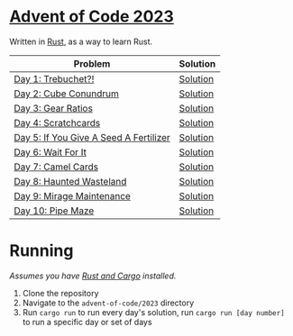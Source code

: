 # [Advent of Code 2023][aoc]

Written in [Rust][rust], as a way to learn Rust.

| Problem | Solution |
|---------|----------|
| [Day 1: Trebuchet?!](https://adventofcode.com/2023/day/1) | [Solution](./src/day1/mod.rs) |
| [Day 2: Cube Conundrum](https://adventofcode.com/2023/day/2) | [Solution](./src/day2/mod.rs) |
| [Day 3: Gear Ratios](https://adventofcode.com/2023/day/3) | [Solution](./src/day3/mod.rs) |
| [Day 4: Scratchcards](https://adventofcode.com/2023/day/4) | [Solution](./src/day4/mod.rs) |
| [Day 5: If You Give A Seed A Fertilizer](https://adventofcode.com/2023/day/5) | [Solution](./src/day5/mod.rs) |
| [Day 6: Wait For It](https://adventofcode.com/2023/day/6) | [Solution](./src/day6/mod.rs) |
| [Day 7: Camel Cards](https://adventofcode.com/2023/day/7) | [Solution](./src/day7/mod.rs) |
| [Day 8: Haunted Wasteland](https://adventofcode.com/2023/day/8) | [Solution](./src/day8/mod.rs) |
| [Day 9: Mirage Maintenance](https://adventofcode.com/2023/day/9) | [Solution](./src/day9/mod.rs) |
| [Day 10: Pipe Maze](https://adventofcode.com/2023/day/10) | [Solution](./src/day10/mod.rs) |

# Running

*Assumes you have [Rust and Cargo][rust] installed.*

1. Clone the repository
2. Navigate to the `advent-of-code/2023` directory
3. Run `cargo run` to run every day's solution, run `cargo run [day number]` to run a specific day or set of days



[aoc]: https://adventofcode.com/2023
[rust]: https://www.rust-lang.org
[rustlings]: https://gitlab.com/ASTRELION/rustlings-solutions
